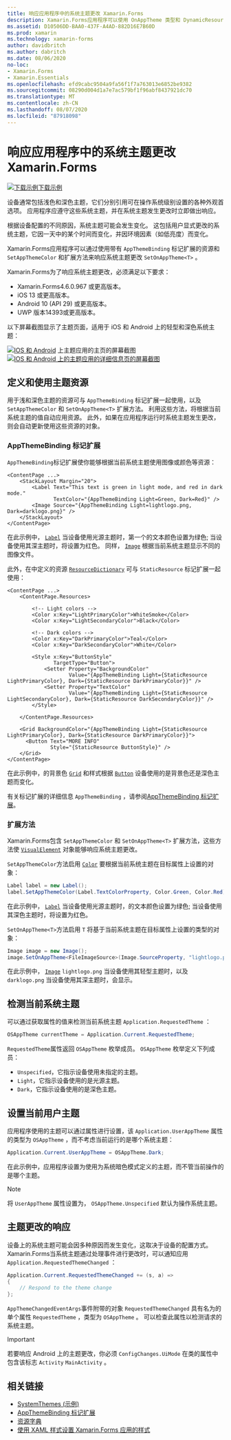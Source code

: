 ```yaml
---
title: 响应应用程序中的系统主题更改 Xamarin.Forms
description: Xamarin.Forms应用程序可以使用 OnAppTheme 类型和 DynamicResource 标记扩展对操作系统主题更改做出响应。
ms.assetid: D10506DD-BAA0-437F-A4AD-882D16E7B60D
ms.prod: xamarin
ms.technology: xamarin-forms
author: davidbritch
ms.author: dabritch
ms.date: 08/06/2020
no-loc:
- Xamarin.Forms
- Xamarin.Essentials
ms.openlocfilehash: efd9cabc9504a9fa56f1f7a763013e6852be9382
ms.sourcegitcommit: 08290d004d1a7e7ac579bf1f96abf8437921dc70
ms.translationtype: MT
ms.contentlocale: zh-CN
ms.lasthandoff: 08/07/2020
ms.locfileid: "87918098"
---
```

# <a name="respond-to-system-theme-changes-in-no-locxamarinforms-applications"></a>响应应用程序中的系统主题更改 Xamarin.Forms

[![下载示例](~/media/shared/download.png)下载示例](https://docs.microsoft.com/samples/xamarin/xamarin-forms-samples/userinterface-systemthemesdemo/)

设备通常包括浅色和深色主题，它们分别引用可在操作系统级别设置的各种外观首选项。 应用程序应遵守这些系统主题，并在系统主题发生更改时立即做出响应。

根据设备配置的不同原因，系统主题可能会发生变化。 这包括用户显式更改的系统主题，它因一天中的某个时间而变化，并因环境因素（如低亮度）而变化。

Xamarin.Forms应用程序可以通过使用带有 `AppThemeBinding` 标记扩展的资源和 `SetAppThemeColor` 和扩展方法来响应系统主题更改 `SetOnAppTheme<T>` 。

Xamarin.Forms为了响应系统主题更改，必须满足以下要求：

- Xamarin.Forms4.6.0.967 或更高版本。
- iOS 13 或更高版本。
- Android 10 (API 29) 或更高版本。
- UWP 版本14393或更高版本。

以下屏幕截图显示了主题页面，适用于 iOS 和 Android 上的轻型和深色系统主题：

[![IOS 和 Android](system-theme-changes-images/main-page-both-themes.png "主题应用的主页")](system-theme-changes-images/main-page-both-themes-large.png#lightbox "主题应用的主页") 
 上主题应用的主页的屏幕截图[ ![IOS 和 Android 上的主题应用的详细信息页的屏幕截图](system-theme-changes-images/detail-page-both-themes.png "主题应用的详细信息页")](system-theme-changes-images/detail-page-both-themes-large.png#lightbox "主题应用的详细信息页")

## <a name="define-and-consume-theme-resources"></a>定义和使用主题资源

用于浅和深色主题的资源可与 `AppThemeBinding` 标记扩展一起使用，以及 `SetAppThemeColor` 和 `SetOnAppTheme<T>` 扩展方法。 利用这些方法，将根据当前系统主题的值自动应用资源。 此外，如果在应用程序运行时系统主题发生更改，则会自动更新使用这些资源的对象。

### <a name="appthemebinding-markup-extension"></a>AppThemeBinding 标记扩展

`AppThemeBinding`标记扩展使你能够根据当前系统主题使用图像或颜色等资源：

```xaml
<ContentPage ...>
    <StackLayout Margin="20">
        <Label Text="This text is green in light mode, and red in dark mode."
               TextColor="{AppThemeBinding Light=Green, Dark=Red}" />
        <Image Source="{AppThemeBinding Light=lightlogo.png, Dark=darklogo.png}" />
    </StackLayout>
</ContentPage>
```

在此示例中， [`Label`](xref:Xamarin.Forms.Label) 当设备使用光源主题时，第一个的文本颜色设置为绿色; 当设备使用其深主题时，将设置为红色。 同样， [`Image`](xref:Xamarin.Forms.Image) 根据当前系统主题显示不同的图像文件。

此外，在中定义的资源 [`ResourceDictionary`](xref:Xamarin.Forms.ResourceDictionary) 可与 `StaticResource` 标记扩展一起使用：

```xaml
<ContentPage ...>
    <ContentPage.Resources>

        <!-- Light colors -->
        <Color x:Key="LightPrimaryColor">WhiteSmoke</Color>
        <Color x:Key="LightSecondaryColor">Black</Color>

        <!-- Dark colors -->
        <Color x:Key="DarkPrimaryColor">Teal</Color>
        <Color x:Key="DarkSecondaryColor">White</Color>

        <Style x:Key="ButtonStyle"
               TargetType="Button">
            <Setter Property="BackgroundColor"
                    Value="{AppThemeBinding Light={StaticResource LightPrimaryColor}, Dark={StaticResource DarkPrimaryColor}}" />
            <Setter Property="TextColor"
                    Value="{AppThemeBinding Light={StaticResource LightSecondaryColor}, Dark={StaticResource DarkSecondaryColor}}" />
        </Style>

    </ContentPage.Resources>

    <Grid BackgroundColor="{AppThemeBinding Light={StaticResource LightPrimaryColor}, Dark={StaticResource DarkPrimaryColor}}">
      <Button Text="MORE INFO"
              Style="{StaticResource ButtonStyle}" />
    </Grid>    
</ContentPage>    
```

在此示例中，的背景色 [`Grid`](xref:Xamarin.Forms.Grid) 和样式根据 [`Button`](xref:Xamarin.Forms.Button) 设备使用的是背景色还是深色主题而变化。

有关标记扩展的详细信息 `AppThemeBinding` ，请参阅[AppThemeBinding 标记扩展](~/xamarin-forms/xaml/markup-extensions/consuming.md#appthemebinding-markup-extension)。

### <a name="extension-methods"></a>扩展方法

Xamarin.Forms包含 `SetAppThemeColor` 和 `SetOnAppTheme<T>` 扩展方法，这些方法使 [`VisualElement`](xref:Xamarin.Forms.VisualElement) 对象能够响应系统主题更改。

`SetAppThemeColor`方法启用 [`Color`](xref:Xamarin.Forms.Color) 要根据当前系统主题在目标属性上设置的对象：

```csharp
Label label = new Label();
label.SetAppThemeColor(Label.TextColorProperty, Color.Green, Color.Red);
```

在此示例中， [`Label`](xref:Xamarin.Forms.Label) 当设备使用光源主题时，的文本颜色设置为绿色; 当设备使用其深色主题时，将设置为红色。

`SetOnAppTheme<T>`方法启用 `T` 将基于当前系统主题在目标属性上设置的类型的对象：

```csharp
Image image = new Image();
image.SetOnAppTheme<FileImageSource>(Image.SourceProperty, "lightlogo.png", "darklogo.png");
```

在此示例中， [`Image`](xref:Xamarin.Forms.Image) `lightlogo.png` 当设备使用其轻型主题时，以及 `darklogo.png` 当设备使用其深主题时，会显示。

## <a name="detect-the-current-system-theme"></a>检测当前系统主题

可以通过获取属性的值来检测当前系统主题 `Application.RequestedTheme` ：

```csharp
OSAppTheme currentTheme = Application.Current.RequestedTheme;
```

`RequestedTheme`属性返回 `OSAppTheme` 枚举成员。 `OSAppTheme` 枚举定义下列成员：

- `Unspecified`，它指示设备使用未指定的主题。
- `Light`，它指示设备使用的是光源主题。
- `Dark`，它指示设备使用的是深色主题。

## <a name="set-the-current-user-theme"></a>设置当前用户主题

应用程序使用的主题可以通过属性进行设置，该 `Application.UserAppTheme` 属性的类型为 `OSAppTheme` ，而不考虑当前运行的是哪个系统主题：

```csharp
Application.Current.UserAppTheme = OSAppTheme.Dark;
```

在此示例中，应用程序设置为使用为系统暗色模式定义的主题，而不管当前操作的是哪个主题。

> [!NOTE]
> 将 `UserAppTheme` 属性设置为， `OSAppTheme.Unspecified` 默认为操作系统主题。

## <a name="react-to-theme-changes"></a>主题更改的响应

设备上的系统主题可能会因多种原因而发生变化，这取决于设备的配置方式。 Xamarin.Forms当系统主题通过处理事件进行更改时，可以通知应用 `Application.RequestedThemeChanged` ：

```csharp
Application.Current.RequestedThemeChanged += (s, a) =>
{
    // Respond to the theme change
};
```

`AppThemeChangedEventArgs`事件附带的对象 `RequestedThemeChanged` 具有名为的单个属性 `RequestedTheme` ，类型为 `OSAppTheme` 。 可以检查此属性以检测请求的系统主题。

> [!IMPORTANT]
> 若要响应 Android 上的主题更改，你必须 `ConfigChanges.UiMode` 在类的属性中包含该标志 `Activity` `MainActivity` 。

## <a name="related-links"></a>相关链接

- [SystemThemes (示例) ](https://docs.microsoft.com/samples/xamarin/xamarin-forms-samples/userinterface-systemthemesdemo/)
- [AppThemeBinding 标记扩展](~/xamarin-forms/xaml/markup-extensions/consuming.md#appthemebinding-markup-extension)
- [资源字典](~/xamarin-forms/xaml/resource-dictionaries.md)
- [使用 XAML 样式设置 Xamarin.Forms 应用的样式](~/xamarin-forms/user-interface/styles/xaml/index.md)
